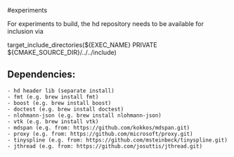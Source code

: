 #experiments

For experiments to build, the hd repository needs to be available for inclusion via

target_include_directories(${EXEC_NAME} PRIVATE ${CMAKE_SOURCE_DIR}/../../include) 


## Dependencies:
    - hd header lib (separate install)
    - fmt (e.g. brew install fmt)
    - boost (e.g. brew install boost)
    - doctest (e.g. brew install doctest)
    - nlohmann-json (e.g. brew install nlohmann-json)
    - vtk (e.g. brew install vtk)
    - mdspan (e.g. from: https://github.com/kokkos/mdspan.git)
    - proxy (e.g. from: https://github.com/microsoft/proxy.git)
    - tinyspline (e.g. from: https://github.com/msteinbeck/tinyspline.git)
    - jthread (e.g. from: https://github.com/josuttis/jthread.git)

